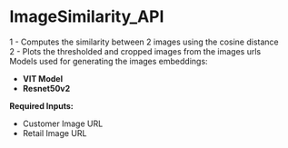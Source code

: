 # ImageSimilarity_API
1 - Computes the similarity between 2 images using the cosine distance </br>
2 - Plots the thresholded and cropped images from the images urls </br>
Models used for generating the images embeddings: </br>
- <b>VIT Model</b> 
- <b>Resnet50v2</b> 

<b>Required Inputs:</b> </br>
- Customer Image URL
- Retail Image URL


